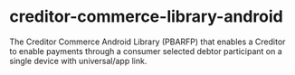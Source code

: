 # creditor-commerce-library-android
The Creditor Commerce Android Library (PBARFP) that enables a Creditor to enable payments through a consumer selected debtor participant on a single device with universal/app link.
